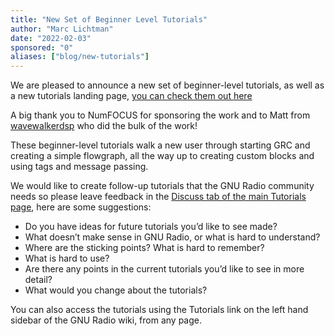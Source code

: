 ```yaml
---
title: "New Set of Beginner Level Tutorials"
author: "Marc Lichtman"
date: "2022-02-03"
sponsored: "0"
aliases: ["blog/new-tutorials"]
---
```


We are pleased to announce a new set of beginner-level tutorials, as well as a new tutorials landing page, [you can check them out here](https://wiki.gnuradio.org/index.php?title=Tutorials)

A big thank you to NumFOCUS for sponsoring the work and to Matt from [wavewalkerdsp](https://www.wavewalkerdsp.com/2022/02/02/new-gnu-radio-beginner-tutorials/) who did the bulk of the work!

These beginner-level tutorials walk a new user through starting GRC and creating a simple flowgraph, all the way up to creating custom blocks and using tags and message passing.

We would like to create follow-up tutorials that the GNU Radio community needs so please leave feedback in the [Discuss tab of the main Tutorials page](https://wiki.gnuradio.org/index.php?title=Talk:Tutorials), here are some suggestions:

- Do you have ideas for future tutorials you’d like to see made?
- What doesn’t make sense in GNU Radio, or what is hard to understand?
- Where are the sticking points? What is hard to remember?
- What is hard to use?
- Are there any points in the current tutorials you’d like to see in more detail?
- What would you change about the tutorials?

You can also access the tutorials using the Tutorials link on the left hand sidebar of the GNU Radio wiki, from any page.
